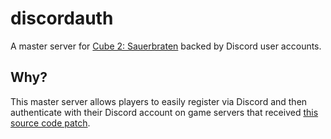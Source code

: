 # discordauth

A master server for [Cube 2: Sauerbraten](http://sauerbraten.org/) backed by Discord user accounts.


## Why?

This master server allows players to easily register via Discord and then authenticate with their Discord account on game servers that received [this source code patch](https://github.com/sauerbraten/p1xbraten/blob/main/patches/authservers.patch).
